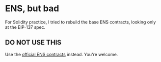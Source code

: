 # ENS, but bad

For Solidity practice, I tried to rebuild the base ENS contracts, looking only at the EIP-137 spec.

## DO NOT USE THIS

Use the [official ENS contracts](https://github.com/ensdomains/ens) instead. You're welcome.
